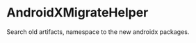[<img src="https://repository-images.githubusercontent.com/202267165/70417c80-bfb0-11e9-80df-89ce2f943851" alt=""/>](#)

# AndroidXMigrateHelper
Search old artifacts, namespace to the new androidx packages.
